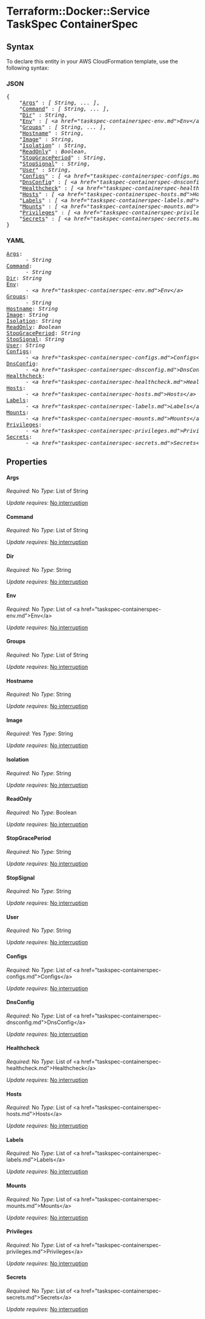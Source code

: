 # Terraform::Docker::Service TaskSpec ContainerSpec

## Syntax

To declare this entity in your AWS CloudFormation template, use the following syntax:

### JSON

<pre>
{
    "<a href="#args" title="Args">Args</a>" : <i>[ String, ... ]</i>,
    "<a href="#command" title="Command">Command</a>" : <i>[ String, ... ]</i>,
    "<a href="#dir" title="Dir">Dir</a>" : <i>String</i>,
    "<a href="#env" title="Env">Env</a>" : <i>[ &lt;a href=&#34;taskspec-containerspec-env.md&#34;&gt;Env&lt;/a&gt;, ... ]</i>,
    "<a href="#groups" title="Groups">Groups</a>" : <i>[ String, ... ]</i>,
    "<a href="#hostname" title="Hostname">Hostname</a>" : <i>String</i>,
    "<a href="#image" title="Image">Image</a>" : <i>String</i>,
    "<a href="#isolation" title="Isolation">Isolation</a>" : <i>String</i>,
    "<a href="#readonly" title="ReadOnly">ReadOnly</a>" : <i>Boolean</i>,
    "<a href="#stopgraceperiod" title="StopGracePeriod">StopGracePeriod</a>" : <i>String</i>,
    "<a href="#stopsignal" title="StopSignal">StopSignal</a>" : <i>String</i>,
    "<a href="#user" title="User">User</a>" : <i>String</i>,
    "<a href="#configs" title="Configs">Configs</a>" : <i>[ &lt;a href=&#34;taskspec-containerspec-configs.md&#34;&gt;Configs&lt;/a&gt;, ... ]</i>,
    "<a href="#dnsconfig" title="DnsConfig">DnsConfig</a>" : <i>[ &lt;a href=&#34;taskspec-containerspec-dnsconfig.md&#34;&gt;DnsConfig&lt;/a&gt;, ... ]</i>,
    "<a href="#healthcheck" title="Healthcheck">Healthcheck</a>" : <i>[ &lt;a href=&#34;taskspec-containerspec-healthcheck.md&#34;&gt;Healthcheck&lt;/a&gt;, ... ]</i>,
    "<a href="#hosts" title="Hosts">Hosts</a>" : <i>[ &lt;a href=&#34;taskspec-containerspec-hosts.md&#34;&gt;Hosts&lt;/a&gt;, ... ]</i>,
    "<a href="#labels" title="Labels">Labels</a>" : <i>[ &lt;a href=&#34;taskspec-containerspec-labels.md&#34;&gt;Labels&lt;/a&gt;, ... ]</i>,
    "<a href="#mounts" title="Mounts">Mounts</a>" : <i>[ &lt;a href=&#34;taskspec-containerspec-mounts.md&#34;&gt;Mounts&lt;/a&gt;, ... ]</i>,
    "<a href="#privileges" title="Privileges">Privileges</a>" : <i>[ &lt;a href=&#34;taskspec-containerspec-privileges.md&#34;&gt;Privileges&lt;/a&gt;, ... ]</i>,
    "<a href="#secrets" title="Secrets">Secrets</a>" : <i>[ &lt;a href=&#34;taskspec-containerspec-secrets.md&#34;&gt;Secrets&lt;/a&gt;, ... ]</i>
}
</pre>

### YAML

<pre>
<a href="#args" title="Args">Args</a>: <i>
      - String</i>
<a href="#command" title="Command">Command</a>: <i>
      - String</i>
<a href="#dir" title="Dir">Dir</a>: <i>String</i>
<a href="#env" title="Env">Env</a>: <i>
      - &lt;a href=&#34;taskspec-containerspec-env.md&#34;&gt;Env&lt;/a&gt;</i>
<a href="#groups" title="Groups">Groups</a>: <i>
      - String</i>
<a href="#hostname" title="Hostname">Hostname</a>: <i>String</i>
<a href="#image" title="Image">Image</a>: <i>String</i>
<a href="#isolation" title="Isolation">Isolation</a>: <i>String</i>
<a href="#readonly" title="ReadOnly">ReadOnly</a>: <i>Boolean</i>
<a href="#stopgraceperiod" title="StopGracePeriod">StopGracePeriod</a>: <i>String</i>
<a href="#stopsignal" title="StopSignal">StopSignal</a>: <i>String</i>
<a href="#user" title="User">User</a>: <i>String</i>
<a href="#configs" title="Configs">Configs</a>: <i>
      - &lt;a href=&#34;taskspec-containerspec-configs.md&#34;&gt;Configs&lt;/a&gt;</i>
<a href="#dnsconfig" title="DnsConfig">DnsConfig</a>: <i>
      - &lt;a href=&#34;taskspec-containerspec-dnsconfig.md&#34;&gt;DnsConfig&lt;/a&gt;</i>
<a href="#healthcheck" title="Healthcheck">Healthcheck</a>: <i>
      - &lt;a href=&#34;taskspec-containerspec-healthcheck.md&#34;&gt;Healthcheck&lt;/a&gt;</i>
<a href="#hosts" title="Hosts">Hosts</a>: <i>
      - &lt;a href=&#34;taskspec-containerspec-hosts.md&#34;&gt;Hosts&lt;/a&gt;</i>
<a href="#labels" title="Labels">Labels</a>: <i>
      - &lt;a href=&#34;taskspec-containerspec-labels.md&#34;&gt;Labels&lt;/a&gt;</i>
<a href="#mounts" title="Mounts">Mounts</a>: <i>
      - &lt;a href=&#34;taskspec-containerspec-mounts.md&#34;&gt;Mounts&lt;/a&gt;</i>
<a href="#privileges" title="Privileges">Privileges</a>: <i>
      - &lt;a href=&#34;taskspec-containerspec-privileges.md&#34;&gt;Privileges&lt;/a&gt;</i>
<a href="#secrets" title="Secrets">Secrets</a>: <i>
      - &lt;a href=&#34;taskspec-containerspec-secrets.md&#34;&gt;Secrets&lt;/a&gt;</i>
</pre>

## Properties

#### Args

_Required_: No
_Type_: List of String

_Update requires_: [No interruption](https://docs.aws.amazon.com/AWSCloudFormation/latest/UserGuide/using-cfn-updating-stacks-update-behaviors.html#update-no-interrupt)

#### Command

_Required_: No
_Type_: List of String

_Update requires_: [No interruption](https://docs.aws.amazon.com/AWSCloudFormation/latest/UserGuide/using-cfn-updating-stacks-update-behaviors.html#update-no-interrupt)

#### Dir

_Required_: No
_Type_: String

_Update requires_: [No interruption](https://docs.aws.amazon.com/AWSCloudFormation/latest/UserGuide/using-cfn-updating-stacks-update-behaviors.html#update-no-interrupt)

#### Env

_Required_: No
_Type_: List of &lt;a href=&#34;taskspec-containerspec-env.md&#34;&gt;Env&lt;/a&gt;

_Update requires_: [No interruption](https://docs.aws.amazon.com/AWSCloudFormation/latest/UserGuide/using-cfn-updating-stacks-update-behaviors.html#update-no-interrupt)

#### Groups

_Required_: No
_Type_: List of String

_Update requires_: [No interruption](https://docs.aws.amazon.com/AWSCloudFormation/latest/UserGuide/using-cfn-updating-stacks-update-behaviors.html#update-no-interrupt)

#### Hostname

_Required_: No
_Type_: String

_Update requires_: [No interruption](https://docs.aws.amazon.com/AWSCloudFormation/latest/UserGuide/using-cfn-updating-stacks-update-behaviors.html#update-no-interrupt)

#### Image

_Required_: Yes
_Type_: String

_Update requires_: [No interruption](https://docs.aws.amazon.com/AWSCloudFormation/latest/UserGuide/using-cfn-updating-stacks-update-behaviors.html#update-no-interrupt)

#### Isolation

_Required_: No
_Type_: String

_Update requires_: [No interruption](https://docs.aws.amazon.com/AWSCloudFormation/latest/UserGuide/using-cfn-updating-stacks-update-behaviors.html#update-no-interrupt)

#### ReadOnly

_Required_: No
_Type_: Boolean

_Update requires_: [No interruption](https://docs.aws.amazon.com/AWSCloudFormation/latest/UserGuide/using-cfn-updating-stacks-update-behaviors.html#update-no-interrupt)

#### StopGracePeriod

_Required_: No
_Type_: String

_Update requires_: [No interruption](https://docs.aws.amazon.com/AWSCloudFormation/latest/UserGuide/using-cfn-updating-stacks-update-behaviors.html#update-no-interrupt)

#### StopSignal

_Required_: No
_Type_: String

_Update requires_: [No interruption](https://docs.aws.amazon.com/AWSCloudFormation/latest/UserGuide/using-cfn-updating-stacks-update-behaviors.html#update-no-interrupt)

#### User

_Required_: No
_Type_: String

_Update requires_: [No interruption](https://docs.aws.amazon.com/AWSCloudFormation/latest/UserGuide/using-cfn-updating-stacks-update-behaviors.html#update-no-interrupt)

#### Configs

_Required_: No
_Type_: List of &lt;a href=&#34;taskspec-containerspec-configs.md&#34;&gt;Configs&lt;/a&gt;

_Update requires_: [No interruption](https://docs.aws.amazon.com/AWSCloudFormation/latest/UserGuide/using-cfn-updating-stacks-update-behaviors.html#update-no-interrupt)

#### DnsConfig

_Required_: No
_Type_: List of &lt;a href=&#34;taskspec-containerspec-dnsconfig.md&#34;&gt;DnsConfig&lt;/a&gt;

_Update requires_: [No interruption](https://docs.aws.amazon.com/AWSCloudFormation/latest/UserGuide/using-cfn-updating-stacks-update-behaviors.html#update-no-interrupt)

#### Healthcheck

_Required_: No
_Type_: List of &lt;a href=&#34;taskspec-containerspec-healthcheck.md&#34;&gt;Healthcheck&lt;/a&gt;

_Update requires_: [No interruption](https://docs.aws.amazon.com/AWSCloudFormation/latest/UserGuide/using-cfn-updating-stacks-update-behaviors.html#update-no-interrupt)

#### Hosts

_Required_: No
_Type_: List of &lt;a href=&#34;taskspec-containerspec-hosts.md&#34;&gt;Hosts&lt;/a&gt;

_Update requires_: [No interruption](https://docs.aws.amazon.com/AWSCloudFormation/latest/UserGuide/using-cfn-updating-stacks-update-behaviors.html#update-no-interrupt)

#### Labels

_Required_: No
_Type_: List of &lt;a href=&#34;taskspec-containerspec-labels.md&#34;&gt;Labels&lt;/a&gt;

_Update requires_: [No interruption](https://docs.aws.amazon.com/AWSCloudFormation/latest/UserGuide/using-cfn-updating-stacks-update-behaviors.html#update-no-interrupt)

#### Mounts

_Required_: No
_Type_: List of &lt;a href=&#34;taskspec-containerspec-mounts.md&#34;&gt;Mounts&lt;/a&gt;

_Update requires_: [No interruption](https://docs.aws.amazon.com/AWSCloudFormation/latest/UserGuide/using-cfn-updating-stacks-update-behaviors.html#update-no-interrupt)

#### Privileges

_Required_: No
_Type_: List of &lt;a href=&#34;taskspec-containerspec-privileges.md&#34;&gt;Privileges&lt;/a&gt;

_Update requires_: [No interruption](https://docs.aws.amazon.com/AWSCloudFormation/latest/UserGuide/using-cfn-updating-stacks-update-behaviors.html#update-no-interrupt)

#### Secrets

_Required_: No
_Type_: List of &lt;a href=&#34;taskspec-containerspec-secrets.md&#34;&gt;Secrets&lt;/a&gt;

_Update requires_: [No interruption](https://docs.aws.amazon.com/AWSCloudFormation/latest/UserGuide/using-cfn-updating-stacks-update-behaviors.html#update-no-interrupt)

